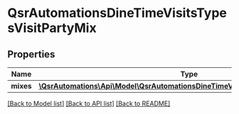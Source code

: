 # QsrAutomationsDineTimeVisitsTypesVisitPartyMix

## Properties
Name | Type | Description | Notes
------------ | ------------- | ------------- | -------------
**mixes** | [**\QsrAutomations\Api\Model\QsrAutomationsDineTimeVisitsTypesVisitPartyMixEntry[]**](QsrAutomationsDineTimeVisitsTypesVisitPartyMixEntry.md) |  | [optional] 

[[Back to Model list]](../README.md#documentation-for-models) [[Back to API list]](../README.md#documentation-for-api-endpoints) [[Back to README]](../README.md)



